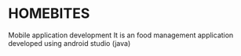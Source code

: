 # HOMEBITES
Mobile application development
It is an food management application developed using android studio (java)
